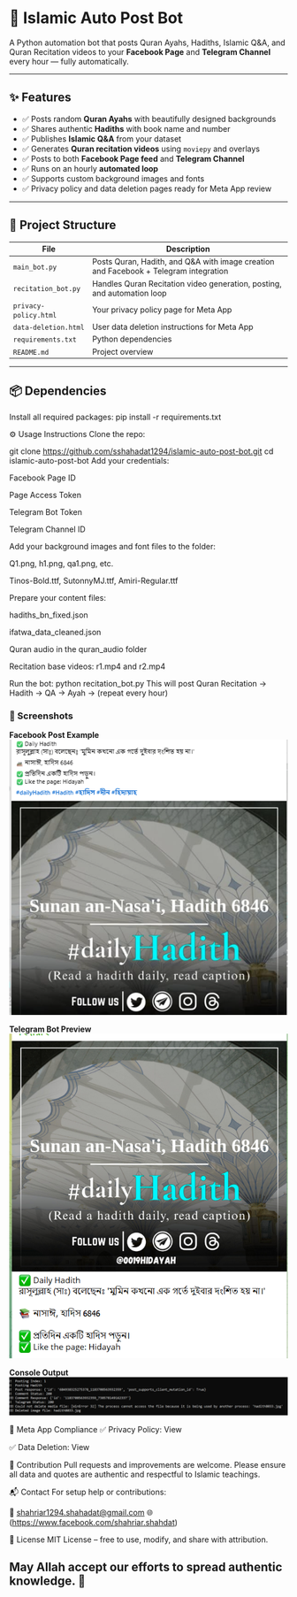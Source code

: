 # 🕌 Islamic Auto Post Bot

A Python automation bot that posts Quran Ayahs, Hadiths, Islamic Q&A, and Quran Recitation videos to your **Facebook Page** and **Telegram Channel** every hour — fully automatically.

---

## ✨ Features

- ✅ Posts random **Quran Ayahs** with beautifully designed backgrounds
- ✅ Shares authentic **Hadiths** with book name and number
- ✅ Publishes **Islamic Q&A** from your dataset
- ✅ Generates **Quran recitation videos** using `moviepy` and overlays
- ✅ Posts to both **Facebook Page feed** and **Telegram Channel**
- ✅ Runs on an hourly **automated loop**
- ✅ Supports custom background images and fonts
- ✅ Privacy policy and data deletion pages ready for Meta App review

---

## 📂 Project Structure

| File | Description |
|------|-------------|
| `main_bot.py` | Posts Quran, Hadith, and Q&A with image creation and Facebook + Telegram integration |
| `recitation_bot.py` | Handles Quran Recitation video generation, posting, and automation loop |
| `privacy-policy.html` | Your privacy policy page for Meta App |
| `data-deletion.html` | User data deletion instructions for Meta App |
| `requirements.txt` | Python dependencies |
| `README.md` | Project overview |

---

## 📦 Dependencies

Install all required packages:
pip install -r requirements.txt

⚙️ Usage Instructions
Clone the repo:

git clone https://github.com/sshahadat1294/islamic-auto-post-bot.git
cd islamic-auto-post-bot
Add your credentials:

Facebook Page ID

Page Access Token

Telegram Bot Token

Telegram Channel ID

Add your background images and font files to the folder:

Q1.png, h1.png, qa1.png, etc.

Tinos-Bold.ttf, SutonnyMJ.ttf, Amiri-Regular.ttf

Prepare your content files:

hadiths_bn_fixed.json

ifatwa_data_cleaned.json

Quran audio in the quran_audio folder

Recitation base videos: r1.mp4 and r2.mp4

Run the bot:
python recitation_bot.py
This will post Quran Recitation → Hadith → QA → Ayah → (repeat every hour)

### 📸 Screenshots

**Facebook Post Example**  
![FB Post](screenshots/hadith_post_fb.png)

**Telegram Bot Preview**  
![Telegram](screenshots/telegram_preview.png)

**Console Output**  
![Terminal](screenshots/bot_terminal_output.png)

🔐 Meta App Compliance
✅ Privacy Policy: View

✅ Data Deletion: View

🤝 Contribution
Pull requests and improvements are welcome. Please ensure all data and quotes are authentic and respectful to Islamic teachings.

📬 Contact
For setup help or contributions:

📧 shahriar1294.shahadat@gmail.com
🌐 (https://www.facebook.com/shahriar.shahdat)

🪪 License
MIT License – free to use, modify, and share with attribution.

May Allah accept our efforts to spread authentic knowledge. 🤲
---
